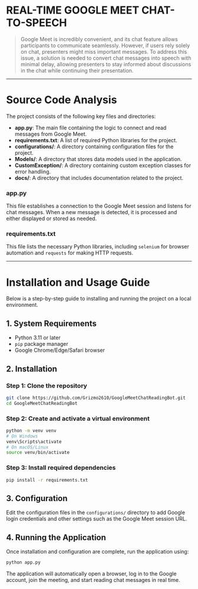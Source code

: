 # **REAL-TIME GOOGLE MEET CHAT-TO-SPEECH**

> Google Meet is incredibly convenient, and its chat feature allows participants to communicate seamlessly. However, if users rely solely on chat, presenters might miss important messages. To address this issue, a solution is needed to convert chat messages into speech with minimal delay, allowing presenters to stay informed about discussions in the chat while continuing their presentation.

---

# Source Code Analysis

The project consists of the following key files and directories:

- **app.py**: The main file containing the logic to connect and read messages from Google Meet.
- **requirements.txt**: A list of required Python libraries for the project.
- **configurations/**: A directory containing configuration files for the project.
- **Models/**: A directory that stores data models used in the application.
- **CustomException/**: A directory containing custom exception classes for error handling.
- **docs/**: A directory that includes documentation related to the project.

### **app.py**
This file establishes a connection to the Google Meet session and listens for chat messages. When a new message is detected, it is processed and either displayed or stored as needed.

### **requirements.txt**
This file lists the necessary Python libraries, including `selenium` for browser automation and `requests` for making HTTP requests.

---

# Installation and Usage Guide

Below is a step-by-step guide to installing and running the project on a local environment.

## 1. System Requirements

- Python 3.11 or later
- `pip` package manager
- Google Chrome/Edge/Safari browser

## 2. Installation

### **Step 1**: Clone the repository

```bash
git clone https://github.com/Grizmo2610/GoogleMeetChatReadingBot.git
cd GoogleMeetChatReadingBot
```

### **Step 2**: Create and activate a virtual environment

```bash
python -m venv venv
# On Windows
venv\Scripts\activate
# On macOS/Linux
source venv/bin/activate
```

### **Step 3**: Install required dependencies

```bash
pip install -r requirements.txt
```

## 3. Configuration

Edit the configuration files in the `configurations/` directory to add Google login credentials and other settings such as the Google Meet session URL.

## 4. Running the Application

Once installation and configuration are complete, run the application using:

```bash
python app.py
```

The application will automatically open a browser, log in to the Google account, join the meeting, and start reading chat messages in real time.